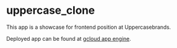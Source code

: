 # uppercase_clone

This app is a showcase for frontend position at Uppercasebrands.

Deployed app can be found at [gcloud app engine](https://uppercase-clone-dot-hahuaz-dev.ue.r.appspot.com/).
